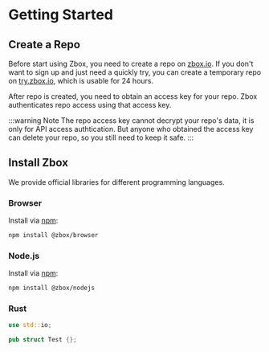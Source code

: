 # Getting Started

## Create a Repo

Before start using Zbox, you need to create a repo on [zbox.io](https://zbox.io).
If you don't want to sign up and just need a quickly try, you can create a
temporary repo on [try.zbox.io](https://try.zbox.io), which is usable for 24
hours.

After repo is created, you need to obtain an access key for your repo. Zbox
authenticates repo access using that access key.

:::warning Note
The repo access key cannot decrypt your repo's data, it is only for API access
authtication. But anyone who obtained the access key can delete your repo,
so you still need to keep it safe.
:::

## Install Zbox

We provide official libraries for different programming languages.

### Browser

Install via [npm]:

```bash
npm install @zbox/browser
```

### Node.js

Install via [npm]:

```bash
npm install @zbox/nodejs
```

### Rust
```rust
use std::io;

pub struct Test {};
```

[npm]: https://www.npmjs.com
